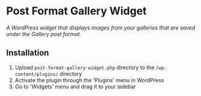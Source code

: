 # Post Format Gallery Widget #
*A WordPress widget that displays images from your galleries that are saved under the Gallery post format.*  

## Installation ##

1. Upload `post-format-gallery-widget.php` directory to the `/wp-content/plugins/` directory
2. Activate the plugin through the 'Plugins' menu in WordPress
3. Go to 'Widgets' menu and drag it to your sidebar
